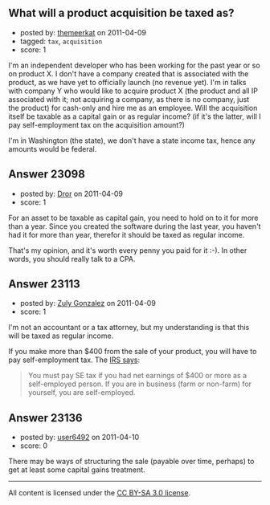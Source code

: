 ## What will a product acquisition be taxed as?

- posted by: [themeerkat](https://stackexchange.com/users/-1/9289-themeerkat) on 2011-04-09
- tagged: `tax`, `acquisition`
- score: 1

I'm an independent developer who has been working for the past year or so on product X. I don't have a company created that is associated with the product, as we have yet to officially launch (no revenue yet). I'm in talks with company Y who would like to acquire product X (the product and all IP associated with it; not acquiring a company, as there is no company, just the product) for cash-only and hire me as an employee. Will the acquisition itself be taxable as a capital gain or as regular income? (if it's the latter, will I pay self-employment tax on the acquisition amount?)

I'm in Washington (the state), we don't have a state income tax, hence any amounts would be federal.


## Answer 23098

- posted by: [Dror](https://stackexchange.com/users/-1/1057-dror) on 2011-04-09
- score: 1

For an asset to be taxable as capital gain, you need to hold on to it for more than a year. Since you created the software during the last year, you haven't had it for more than year, therefor it should be taxed as regular income.

That's my opinion, and it's worth every penny you paid for it :-). In other words, you should really talk to a CPA.


## Answer 23113

- posted by: [Zuly Gonzalez](https://stackexchange.com/users/-1/2692-zuly-gonzalez) on 2011-04-09
- score: 1

<p>I'm not an accountant or a tax attorney, but my understanding is that this will be taxed as regular income. </p>

<p>If you make more than $400 from the sale of your product, you will have to pay self-employment tax. The <a href="http://www.irs.gov/pub/irs-pdf/i1040sse.pdf" rel="nofollow">IRS says</a>:</p>

<blockquote>
  <p>You must pay SE tax if you had net earnings of $400 or more as a self-employed person. If you are in business (farm or non-farm) for yourself, you are self-employed.</p>
</blockquote>



## Answer 23136

- posted by: [user6492](https://stackexchange.com/users/-1/6492-user6492) on 2011-04-10
- score: 0

There may be ways of structuring the sale (payable over time, perhaps) to get at least some capital gains treatment.



---

All content is licensed under the [CC BY-SA 3.0 license](https://creativecommons.org/licenses/by-sa/3.0/).
